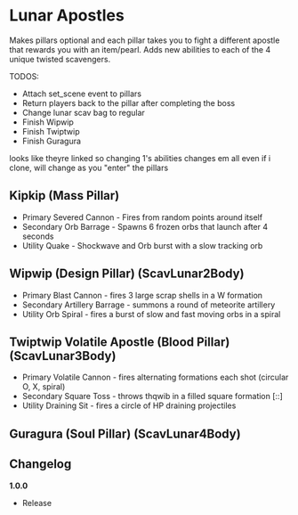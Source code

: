 # Lunar Apostles

Makes pillars optional and each pillar takes you to fight a different apostle that rewards you with an item/pearl. Adds new abilities to each of the 4 unique twisted scavengers.

TODOS:
- Attach set_scene event to pillars
- Return players back to the pillar after completing the boss
- Change lunar scav bag to regular
- Finish Wipwip
- Finish Twiptwip
- Finish Guragura

looks like theyre linked so changing 1's abilities changes em all even if i clone, will change as you "enter" the pillars

## Kipkip (Mass Pillar) 

- Primary Severed Cannon - Fires from random points around itself
- Secondary Orb Barrage - Spawns 6 frozen orbs that launch after 4 seconds
- Utility Quake - Shockwave and Orb burst with a slow tracking orb

## Wipwip (Design Pillar) (ScavLunar2Body)

- Primary Blast Cannon - fires 3 large scrap shells in a W formation
- Secondary Artillery Barrage - summons a round of meteorite artillery 
- Utility Orb Spiral - fires a burst of slow and fast moving orbs in a spiral

## Twiptwip Volatile Apostle (Blood Pillar) (ScavLunar3Body)

- Primary Volatile Cannon - fires alternating formations each shot (circular O, X, spiral)
- Secondary Square Toss - throws thqwib in a filled square formation [::] 
- Utility Draining Sit - fires a circle of HP draining projectiles

## Guragura (Soul Pillar) (ScavLunar4Body)



## Changelog

**1.0.0**

- Release
